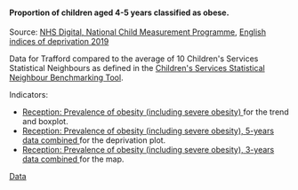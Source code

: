 #### Proportion of children aged 4-5 years classified as obese.

Source: <a href="https://digital.nhs.uk/services/national-child-measurement-programme/" target="_blank">NHS Digital, National Child Measurement Programme</a>, <a href="https://www.gov.uk/government/statistics/english-indices-of-deprivation-2019" target="_blank">English indices of deprivation 2019</a>

Data for Trafford compared to the average of 10 Children's Services Statistical Neighbours as defined in the <a href='https://www.gov.uk/government/publications/local-authority-interactive-tool-lait' target='_blank'>Children's Services Statistical Neighbour Benchmarking Tool</a>.

Indicators:

* <a href="https://fingertips.phe.org.uk/search/90319#page/6/gid" target="_blank"> Reception: Prevalence of obesity (including severe obesity) </a> for the trend and boxplot.
* <a href="https://fingertips.phe.org.uk/search/92026#page/6/gid" target="_blank"> Reception: Prevalence of obesity (including severe obesity), 5-years data combined </a> for the deprivation plot.
* <a href="https://fingertips.phe.org.uk/search/93105#page/6/gid" target="_blank"> Reception: Prevalence of obesity (including severe obesity), 3-years data combined </a> for the map.

<a href="https://www.trafforddatalab.io/corporate_plan/data/health/obese_reception.csv" aria-label="Download the data" class="downloadButton" target="_blank" download>Data <span class="fas fa-download"></span></a>
